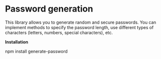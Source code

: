 # Password generation
This library allows you to generate random and secure passwords. You can implement methods to specify the password length, use different types of characters (letters, numbers, special characters), etc.

**Installation**

npm install generate-password